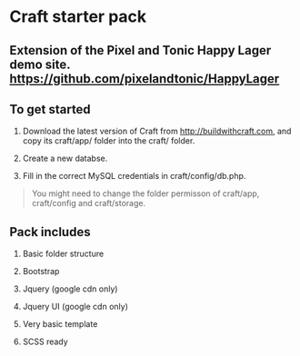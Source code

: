 # Craft starter pack

## Extension of the Pixel and Tonic Happy Lager demo site. https://github.com/pixelandtonic/HappyLager

## To get started

1) Download the latest version of Craft from http://buildwithcraft.com, and copy its craft/app/ folder into the craft/ folder.

2) Create a new databse.

3) Fill in the correct MySQL credentials in craft/config/db.php.

> You might need to change the folder permisson of craft/app, craft/config and craft/storage.

## Pack includes

1) Basic folder structure

2) Bootstrap

3) Jquery (google cdn only)

4) Jquery UI (google cdn only)

5) Very basic template

6) SCSS ready
